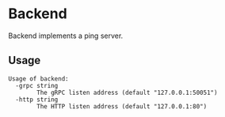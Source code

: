 # Backend

Backend implements a ping server.

## Usage

```
Usage of backend:
  -grpc string
    	The gRPC listen address (default "127.0.0.1:50051")
  -http string
    	The HTTP listen address (default "127.0.0.1:80")
```

